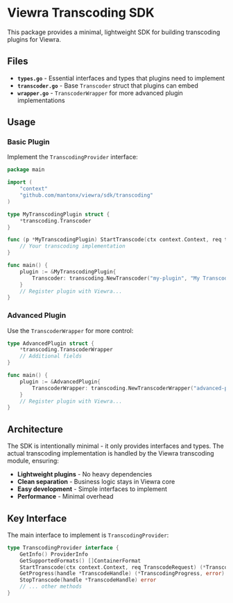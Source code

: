 # Viewra Transcoding SDK

This package provides a minimal, lightweight SDK for building transcoding plugins for Viewra.

## Files

- **`types.go`** - Essential interfaces and types that plugins need to implement
- **`transcoder.go`** - Base `Transcoder` struct that plugins can embed  
- **`wrapper.go`** - `TranscoderWrapper` for more advanced plugin implementations

## Usage

### Basic Plugin

Implement the `TranscodingProvider` interface:

```go
package main

import (
    "context"
    "github.com/mantonx/viewra/sdk/transcoding"
)

type MyTranscodingPlugin struct {
    *transcoding.Transcoder
}

func (p *MyTranscodingPlugin) StartTranscode(ctx context.Context, req transcoding.TranscodeRequest) (*transcoding.TranscodeHandle, error) {
    // Your transcoding implementation
}

func main() {
    plugin := &MyTranscodingPlugin{
        Transcoder: transcoding.NewTranscoder("my-plugin", "My Transcoding Plugin", "1.0.0", "Me", 100),
    }
    // Register plugin with Viewra...
}
```

### Advanced Plugin

Use the `TranscoderWrapper` for more control:

```go
type AdvancedPlugin struct {
    *transcoding.TranscoderWrapper
    // Additional fields
}

func main() {
    plugin := &AdvancedPlugin{
        TranscoderWrapper: transcoding.NewTranscoderWrapper("advanced-plugin", "Advanced Plugin", "1.0.0", "Me", 100),
    }
    // Register plugin with Viewra...
}
```

## Architecture

The SDK is intentionally minimal - it only provides interfaces and types. The actual transcoding implementation is handled by the Viewra transcoding module, ensuring:

- **Lightweight plugins** - No heavy dependencies
- **Clean separation** - Business logic stays in Viewra core
- **Easy development** - Simple interfaces to implement
- **Performance** - Minimal overhead

## Key Interface

The main interface to implement is `TranscodingProvider`:

```go
type TranscodingProvider interface {
    GetInfo() ProviderInfo
    GetSupportedFormats() []ContainerFormat
    StartTranscode(ctx context.Context, req TranscodeRequest) (*TranscodeHandle, error)
    GetProgress(handle *TranscodeHandle) (*TranscodingProgress, error)
    StopTranscode(handle *TranscodeHandle) error
    // ... other methods
}
```